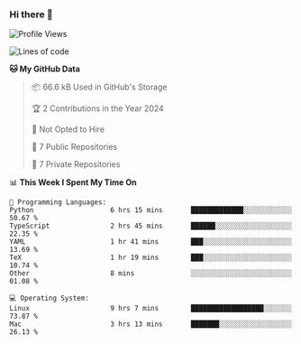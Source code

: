 ### Hi there 👋

<!--
**huayuan4396/huayuan4396** is a ✨ _special_ ✨ repository because its `README.md` (this file) appears on your GitHub profile.

Here are some ideas to get you started:

- 🔭 I’m currently working on ...
- 🌱 I’m currently learning ...
- 👯 I’m looking to collaborate on ...
- 🤔 I’m looking for help with ...
- 💬 Ask me about ...
- 📫 How to reach me: ...
- 😄 Pronouns: ...
- ⚡ Fun fact: ...
-->

<!--START_SECTION:waka-->
![Profile Views](http://img.shields.io/badge/Profile%20Views-1-blue)

![Lines of code](https://img.shields.io/badge/From%20Hello%20World%20I%27ve%20Written-228.4%20thousand%20lines%20of%20code-blue)

**🐱 My GitHub Data** 

> 📦 66.6 kB Used in GitHub's Storage 
 > 
> 🏆 2 Contributions in the Year 2024
 > 
> 🚫 Not Opted to Hire
 > 
> 📜 7 Public Repositories 
 > 
> 🔑 7 Private Repositories 
 > 
📊 **This Week I Spent My Time On** 

```text
💬 Programming Languages: 
Python                   6 hrs 15 mins       █████████████░░░░░░░░░░░░   50.67 % 
TypeScript               2 hrs 45 mins       ██████░░░░░░░░░░░░░░░░░░░   22.35 % 
YAML                     1 hr 41 mins        ███░░░░░░░░░░░░░░░░░░░░░░   13.69 % 
TeX                      1 hr 19 mins        ███░░░░░░░░░░░░░░░░░░░░░░   10.74 % 
Other                    8 mins              ░░░░░░░░░░░░░░░░░░░░░░░░░   01.08 % 

💻 Operating System: 
Linux                    9 hrs 7 mins        ██████████████████░░░░░░░   73.87 % 
Mac                      3 hrs 13 mins       ███████░░░░░░░░░░░░░░░░░░   26.13 % 
```


<!--END_SECTION:waka-->
